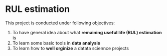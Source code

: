 # RUL estimation
This project is conducted under following objectives:
1. To have general idea about what **remaining useful life (RUL) estimation** is
2. To learn some basic tools in **data analysis**
3. To learn how to **well orginize** a datata sciennce projects
